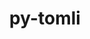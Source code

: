 ---
title: "py-tomli"
layout: cache
categories: [package, develop]
meta: {"compilers": ["gcc@10.2.1", "gcc@11.4.0", "gcc@7.3.1", "gcc@7.5.0", "gcc@9.4.0", "none"], "num_specs": 68, "num_specs_by_stack": {"aws-isc": 2, "aws-isc-aarch64": 2, "developer-tools": 4, "developer-tools-darwin": 5, "developer-tools-manylinux2014": 1, "e4s": 12, "e4s-neoverse-v2": 5, "e4s-neoverse_v1": 8, "e4s-oneapi": 6, "e4s-power": 3, "hep": 5, "ml-darwin-aarch64-mps": 5, "ml-linux-aarch64-cpu": 5, "ml-linux-aarch64-cuda": 5, "ml-linux-x86_64-cpu": 5, "ml-linux-x86_64-cuda": 5, "ml-linux-x86_64-rocm": 5, "root": 68}, "oss": ["amzn2", "centos7", "sequoia", "ubuntu18.04", "ubuntu20.04", "ubuntu22.04", "ubuntu24.04"], "platforms": ["darwin", "linux"], "stacks": ["aws-isc", "aws-isc-aarch64", "developer-tools", "developer-tools-darwin", "developer-tools-manylinux2014", "e4s", "e4s-neoverse-v2", "e4s-neoverse_v1", "e4s-oneapi", "e4s-power", "hep", "ml-darwin-aarch64-mps", "ml-linux-aarch64-cpu", "ml-linux-aarch64-cuda", "ml-linux-x86_64-cpu", "ml-linux-x86_64-cuda", "ml-linux-x86_64-rocm", "root"], "targets": ["aarch64", "neoverse_v1", "neoverse_v2", "ppc64le", "x86_64_v3"], "versions": ["2.0.1"]}
spec_details: [{"compiler": "none", "hash": "26ktzc2ipb7wnnodog5zxdnkd2g4ikc7", "os": "ubuntu22.04", "platform": "linux", "size": "-", "stacks": ["e4s-oneapi", "root"], "target": "x86_64_v3", "variants": ["build_system=python_pip"], "versions": ["2.0.1"]}, {"compiler": "gcc@7.3.1", "hash": "27lkkbmnj3j5ktnel4k6fvl4si2kxxqo", "os": "amzn2", "platform": "linux", "size": "-", "stacks": ["aws-isc", "root"], "target": "x86_64_v3", "variants": ["build_system=python_pip"], "versions": ["2.0.1"]}, {"compiler": "none", "hash": "2fg6rd3zmkpsajhc4io6qocjeqlvwfvm", "os": "ubuntu22.04", "platform": "linux", "size": "-", "stacks": ["e4s", "root"], "target": "x86_64_v3", "variants": ["build_system=python_pip"], "versions": ["2.0.1"]}, {"compiler": "none", "hash": "2gchae2exlr2gcu7wonlfw2xjmx4map2", "os": "ubuntu22.04", "platform": "linux", "size": "-", "stacks": ["e4s-oneapi", "root"], "target": "x86_64_v3", "variants": ["build_system=python_pip"], "versions": ["2.0.1"]}, {"compiler": "none", "hash": "2kzwpp7jtu7rwpopozdsafhffj7zrnvo", "os": "ubuntu22.04", "platform": "linux", "size": "-", "stacks": ["e4s", "root"], "target": "x86_64_v3", "variants": ["build_system=python_pip"], "versions": ["2.0.1"]}, {"compiler": "none", "hash": "3go3njwdwyoghrg4extvd6u62uvwizui", "os": "ubuntu22.04", "platform": "linux", "size": "-", "stacks": ["e4s-oneapi", "root"], "target": "x86_64_v3", "variants": ["build_system=python_pip"], "versions": ["2.0.1"]}, {"compiler": "none", "hash": "4mduxkc2jigtcxsuhbwuzvmicjzkyjrw", "os": "sequoia", "platform": "darwin", "size": "-", "stacks": ["ml-darwin-aarch64-mps", "root"], "target": "aarch64", "variants": ["build_system=python_pip"], "versions": ["2.0.1"]}, {"compiler": "none", "hash": "4pmmnbewpzd66kgkowcq6mlmepdm52yb", "os": "sequoia", "platform": "darwin", "size": "-", "stacks": ["developer-tools-darwin", "root"], "target": "aarch64", "variants": ["build_system=python_pip"], "versions": ["2.0.1"]}, {"compiler": "gcc@7.3.1", "hash": "4sdmbnncphepgvc7e3cewsp5rl5uhzdu", "os": "amzn2", "platform": "linux", "size": "-", "stacks": ["aws-isc-aarch64", "root"], "target": "aarch64", "variants": ["build_system=python_pip"], "versions": ["2.0.1"]}, {"compiler": "gcc@11.4.0", "hash": "5nqod6xgyfmo6hljjzd6ropk75dtnbvu", "os": "ubuntu22.04", "platform": "linux", "size": "-", "stacks": ["e4s-neoverse_v1", "root"], "target": "neoverse_v1", "variants": ["build_system=python_pip"], "versions": ["2.0.1"]}, {"compiler": "none", "hash": "66dm67wgwwk5gc5h3nusfmif7nigb2r2", "os": "ubuntu24.04", "platform": "linux", "size": "-", "stacks": ["ml-linux-aarch64-cpu", "ml-linux-aarch64-cuda", "root"], "target": "aarch64", "variants": ["build_system=python_pip"], "versions": ["2.0.1"]}, {"compiler": "gcc@7.5.0", "hash": "6cvqsvotnnbumzlyyaepqpcckxzn3u3w", "os": "ubuntu18.04", "platform": "linux", "size": "-", "stacks": ["developer-tools", "root"], "target": "x86_64_v3", "variants": ["build_system=python_pip"], "versions": ["2.0.1"]}, {"compiler": "gcc@11.4.0", "hash": "6ecek67cpz5bld4jialmbutci4jevx6e", "os": "ubuntu22.04", "platform": "linux", "size": "-", "stacks": ["e4s-neoverse_v1", "root"], "target": "neoverse_v1", "variants": ["build_system=python_pip"], "versions": ["2.0.1"]}, {"compiler": "none", "hash": "75axbtnyg2ds47zl6z7fel5myantagve", "os": "ubuntu22.04", "platform": "linux", "size": "-", "stacks": ["e4s", "root"], "target": "x86_64_v3", "variants": ["build_system=python_pip"], "versions": ["2.0.1"]}, {"compiler": "none", "hash": "77ravm7y37luzew3bujtb2y23k7jw2g7", "os": "ubuntu24.04", "platform": "linux", "size": "-", "stacks": ["ml-linux-x86_64-cpu", "ml-linux-x86_64-cuda", "ml-linux-x86_64-rocm", "root"], "target": "x86_64_v3", "variants": ["build_system=python_pip"], "versions": ["2.0.1"]}, {"compiler": "none", "hash": "7a7gjombpy3xd53tjzc3bt7tvfdudggj", "os": "sequoia", "platform": "darwin", "size": "-", "stacks": ["developer-tools-darwin", "root"], "target": "aarch64", "variants": ["build_system=python_pip"], "versions": ["2.0.1"]}, {"compiler": "none", "hash": "7dezbi3yaokghwj4rxb6evmsofm72etc", "os": "ubuntu22.04", "platform": "linux", "size": "-", "stacks": ["hep", "root"], "target": "x86_64_v3", "variants": ["build_system=python_pip"], "versions": ["2.0.1"]}, {"compiler": "none", "hash": "7kjnzl42rznwrzgwtsrhuf6j7tqnhkto", "os": "ubuntu22.04", "platform": "linux", "size": "-", "stacks": ["e4s", "root"], "target": "x86_64_v3", "variants": ["build_system=python_pip"], "versions": ["2.0.1"]}, {"compiler": "gcc@7.3.1", "hash": "7ufeewrwjncyfygsird3kf7rgncvbrxn", "os": "amzn2", "platform": "linux", "size": "-", "stacks": ["aws-isc", "root"], "target": "x86_64_v3", "variants": ["build_system=python_pip"], "versions": ["2.0.1"]}, {"compiler": "none", "hash": "7wis5fwf24q3mat34v2c7vjwysqumpb5", "os": "ubuntu22.04", "platform": "linux", "size": "-", "stacks": ["e4s", "root"], "target": "x86_64_v3", "variants": ["build_system=python_pip"], "versions": ["2.0.1"]}, {"compiler": "none", "hash": "aznan4rxnfymhnoa5tifpp5bytx4v7k2", "os": "ubuntu22.04", "platform": "linux", "size": "-", "stacks": ["e4s", "root"], "target": "x86_64_v3", "variants": ["build_system=python_pip"], "versions": ["2.0.1"]}, {"compiler": "none", "hash": "b6o6s4i354n6kwztw6yi3zrq7lipibna", "os": "ubuntu22.04", "platform": "linux", "size": "-", "stacks": ["hep", "root"], "target": "x86_64_v3", "variants": ["build_system=python_pip"], "versions": ["2.0.1"]}, {"compiler": "none", "hash": "bwjh57wppghjxoqna4kjm5v4aq37o7i4", "os": "ubuntu24.04", "platform": "linux", "size": "-", "stacks": ["ml-linux-aarch64-cpu", "ml-linux-aarch64-cuda", "root"], "target": "aarch64", "variants": ["build_system=python_pip"], "versions": ["2.0.1"]}, {"compiler": "none", "hash": "c56k4dpyplkxlfxga2rds372z3wnl7ez", "os": "ubuntu24.04", "platform": "linux", "size": "-", "stacks": ["ml-linux-x86_64-cpu", "ml-linux-x86_64-cuda", "ml-linux-x86_64-rocm", "root"], "target": "x86_64_v3", "variants": ["build_system=python_pip"], "versions": ["2.0.1"]}, {"compiler": "none", "hash": "cluwyfbmpzpwpmcwjbj2v4iatsstxjbg", "os": "ubuntu22.04", "platform": "linux", "size": "-", "stacks": ["e4s-neoverse-v2", "root"], "target": "neoverse_v2", "variants": ["build_system=python_pip"], "versions": ["2.0.1"]}, {"compiler": "none", "hash": "czhnupzncv6xekloft77evmrwsgdavdz", "os": "ubuntu24.04", "platform": "linux", "size": "-", "stacks": ["ml-linux-aarch64-cpu", "ml-linux-aarch64-cuda", "root"], "target": "aarch64", "variants": ["build_system=python_pip"], "versions": ["2.0.1"]}, {"compiler": "none", "hash": "d2k7ulngmll5kljnzu53dovpl5rybaby", "os": "ubuntu22.04", "platform": "linux", "size": "-", "stacks": ["e4s", "root"], "target": "x86_64_v3", "variants": ["build_system=python_pip"], "versions": ["2.0.1"]}, {"compiler": "none", "hash": "d5flfrytg56is57lh44pmmfe764fwexs", "os": "ubuntu22.04", "platform": "linux", "size": "-", "stacks": ["e4s-oneapi", "root"], "target": "x86_64_v3", "variants": ["build_system=python_pip"], "versions": ["2.0.1"]}, {"compiler": "none", "hash": "dqpwuhen6xduowkeysfisyk5op5hjgdm", "os": "sequoia", "platform": "darwin", "size": "-", "stacks": ["developer-tools-darwin", "root"], "target": "aarch64", "variants": ["build_system=python_pip"], "versions": ["2.0.1"]}, {"compiler": "none", "hash": "dtutnisrrvvxmpfl4nxg5rtf4vdk6jkv", "os": "ubuntu22.04", "platform": "linux", "size": "-", "stacks": ["e4s-neoverse-v2", "root"], "target": "neoverse_v2", "variants": ["build_system=python_pip"], "versions": ["2.0.1"]}, {"compiler": "gcc@7.5.0", "hash": "ecrqk7u4tlfaatixlmoco23uiy63he6u", "os": "ubuntu18.04", "platform": "linux", "size": "-", "stacks": ["developer-tools", "root"], "target": "x86_64_v3", "variants": ["build_system=python_pip"], "versions": ["2.0.1"]}, {"compiler": "none", "hash": "eestjx2js3jd64svxj2gszu3xrkgjpam", "os": "ubuntu22.04", "platform": "linux", "size": "-", "stacks": ["e4s-oneapi", "root"], "target": "x86_64_v3", "variants": ["build_system=python_pip"], "versions": ["2.0.1"]}, {"compiler": "none", "hash": "eguegbt2luqh26khgdkhfggzi2gb4mfl", "os": "ubuntu24.04", "platform": "linux", "size": "-", "stacks": ["ml-linux-aarch64-cpu", "ml-linux-aarch64-cuda", "root"], "target": "aarch64", "variants": ["build_system=python_pip"], "versions": ["2.0.1"]}, {"compiler": "none", "hash": "fzrihjrnbtcetwtdzjsejz66fcqjr75n", "os": "ubuntu22.04", "platform": "linux", "size": "-", "stacks": ["e4s-neoverse-v2", "root"], "target": "neoverse_v2", "variants": ["build_system=python_pip"], "versions": ["2.0.1"]}, {"compiler": "none", "hash": "g2x5jy22pqwa5qqw3qisvmrsoolpuzpt", "os": "ubuntu22.04", "platform": "linux", "size": "-", "stacks": ["hep", "root"], "target": "x86_64_v3", "variants": ["build_system=python_pip"], "versions": ["2.0.1"]}, {"compiler": "gcc@9.4.0", "hash": "g5ucpkqmirzx7hkxptxjs5mbokughycu", "os": "ubuntu20.04", "platform": "linux", "size": "-", "stacks": ["e4s-power", "root"], "target": "ppc64le", "variants": ["build_system=python_pip"], "versions": ["2.0.1"]}, {"compiler": "none", "hash": "gadmvktouxlxe7rxhbt3aqzjpfhjaomp", "os": "ubuntu22.04", "platform": "linux", "size": "-", "stacks": ["e4s-oneapi", "root"], "target": "x86_64_v3", "variants": ["build_system=python_pip"], "versions": ["2.0.1"]}, {"compiler": "none", "hash": "hh3guxw65ihq7lgsghglvdmes45kv57f", "os": "sequoia", "platform": "darwin", "size": "-", "stacks": ["ml-darwin-aarch64-mps", "root"], "target": "aarch64", "variants": ["build_system=python_pip"], "versions": ["2.0.1"]}, {"compiler": "none", "hash": "isn2grohxx5qws6lmtdaunw56touxb4z", "os": "ubuntu24.04", "platform": "linux", "size": "-", "stacks": ["ml-linux-x86_64-cpu", "ml-linux-x86_64-cuda", "ml-linux-x86_64-rocm", "root"], "target": "x86_64_v3", "variants": ["build_system=python_pip"], "versions": ["2.0.1"]}, {"compiler": "none", "hash": "ko5g2iyma7ia7wlls2eoci4w2dtbbinr", "os": "sequoia", "platform": "darwin", "size": "-", "stacks": ["ml-darwin-aarch64-mps", "root"], "target": "aarch64", "variants": ["build_system=python_pip"], "versions": ["2.0.1"]}, {"compiler": "gcc@7.5.0", "hash": "kwcojprocbxk5brm2md56skpkt7voe7d", "os": "ubuntu18.04", "platform": "linux", "size": "-", "stacks": ["developer-tools", "root"], "target": "x86_64_v3", "variants": ["build_system=python_pip"], "versions": ["2.0.1"]}, {"compiler": "gcc@9.4.0", "hash": "lfh4ofxci4nwo2bxm6elgbx2vey45qlk", "os": "ubuntu20.04", "platform": "linux", "size": "-", "stacks": ["e4s-power", "root"], "target": "ppc64le", "variants": ["build_system=python_pip"], "versions": ["2.0.1"]}, {"compiler": "gcc@11.4.0", "hash": "nappnrselhsphpnzdgtkrjudxg5s2npl", "os": "ubuntu22.04", "platform": "linux", "size": "-", "stacks": ["e4s-neoverse_v1", "root"], "target": "neoverse_v1", "variants": ["build_system=python_pip"], "versions": ["2.0.1"]}, {"compiler": "gcc@11.4.0", "hash": "nd5phet2cbfycneujumffcosgq2kcymb", "os": "ubuntu22.04", "platform": "linux", "size": "-", "stacks": ["e4s-neoverse_v1", "root"], "target": "neoverse_v1", "variants": ["build_system=python_pip"], "versions": ["2.0.1"]}, {"compiler": "gcc@11.4.0", "hash": "nf26ippalsacwgtv7nraoqzd4zfgxiki", "os": "ubuntu22.04", "platform": "linux", "size": "-", "stacks": ["e4s-neoverse_v1", "root"], "target": "neoverse_v1", "variants": ["build_system=python_pip"], "versions": ["2.0.1"]}, {"compiler": "none", "hash": "niti3zbgx2a47wdkjpuxzok5ntceclc5", "os": "ubuntu24.04", "platform": "linux", "size": "-", "stacks": ["ml-linux-x86_64-cpu", "ml-linux-x86_64-cuda", "ml-linux-x86_64-rocm", "root"], "target": "x86_64_v3", "variants": ["build_system=python_pip"], "versions": ["2.0.1"]}, {"compiler": "gcc@9.4.0", "hash": "pu5h6mcjeudxcx7xu6w3tl5343nom3bz", "os": "ubuntu20.04", "platform": "linux", "size": "-", "stacks": ["e4s-power", "root"], "target": "ppc64le", "variants": ["build_system=python_pip"], "versions": ["2.0.1"]}, {"compiler": "none", "hash": "qmccay2pfq26gbjoc5sqr2u5f6x3x3of", "os": "ubuntu24.04", "platform": "linux", "size": "-", "stacks": ["ml-linux-aarch64-cpu", "ml-linux-aarch64-cuda", "root"], "target": "aarch64", "variants": ["build_system=python_pip"], "versions": ["2.0.1"]}, {"compiler": "none", "hash": "qmybjevgfrsgtpffeiggisvcuojrawsk", "os": "ubuntu24.04", "platform": "linux", "size": "-", "stacks": ["ml-linux-x86_64-cpu", "ml-linux-x86_64-cuda", "ml-linux-x86_64-rocm", "root"], "target": "x86_64_v3", "variants": ["build_system=python_pip"], "versions": ["2.0.1"]}, {"compiler": "none", "hash": "qo77s3f2hanur4cy7lyhqjm2wtriziyq", "os": "ubuntu22.04", "platform": "linux", "size": "-", "stacks": ["e4s", "root"], "target": "x86_64_v3", "variants": ["build_system=python_pip"], "versions": ["2.0.1"]}, {"compiler": "none", "hash": "qt7dcvnmwlw4bnjpmktlsxtv6rlaoy6k", "os": "ubuntu22.04", "platform": "linux", "size": "-", "stacks": ["e4s", "root"], "target": "x86_64_v3", "variants": ["build_system=python_pip"], "versions": ["2.0.1"]}, {"compiler": "none", "hash": "s3swimnpj5snxjbazxdswreqfizf64n6", "os": "sequoia", "platform": "darwin", "size": "-", "stacks": ["developer-tools-darwin", "root"], "target": "aarch64", "variants": ["build_system=python_pip"], "versions": ["2.0.1"]}, {"compiler": "none", "hash": "s5xd7h3zy5rgatstzy7tbi2f6gfawyxu", "os": "ubuntu22.04", "platform": "linux", "size": "-", "stacks": ["hep", "root"], "target": "x86_64_v3", "variants": ["build_system=python_pip"], "versions": ["2.0.1"]}, {"compiler": "none", "hash": "sb7pfuyz4ttkewvbyzk4qnr6fiwm5apa", "os": "ubuntu22.04", "platform": "linux", "size": "-", "stacks": ["e4s", "root"], "target": "x86_64_v3", "variants": ["build_system=python_pip"], "versions": ["2.0.1"]}, {"compiler": "none", "hash": "t6dvk5x56hiyvrr6t6q3dupbndtqqnys", "os": "ubuntu22.04", "platform": "linux", "size": "-", "stacks": ["e4s", "root"], "target": "x86_64_v3", "variants": ["build_system=python_pip"], "versions": ["2.0.1"]}, {"compiler": "gcc@10.2.1", "hash": "t6wnixp2bi4k7p5zhh2rca5zd5nhetpc", "os": "centos7", "platform": "linux", "size": "-", "stacks": ["developer-tools-manylinux2014", "root"], "target": "x86_64_v3", "variants": ["build_system=python_pip"], "versions": ["2.0.1"]}, {"compiler": "none", "hash": "tgpgk7bo5or4pu2y63ko5b2d3g73n7hu", "os": "ubuntu22.04", "platform": "linux", "size": "-", "stacks": ["e4s", "root"], "target": "x86_64_v3", "variants": ["build_system=python_pip"], "versions": ["2.0.1"]}, {"compiler": "gcc@11.4.0", "hash": "u5kpfeztqdszrtapmesaffgy32j7u3dd", "os": "ubuntu22.04", "platform": "linux", "size": "-", "stacks": ["e4s-neoverse_v1", "root"], "target": "neoverse_v1", "variants": ["build_system=python_pip"], "versions": ["2.0.1"]}, {"compiler": "gcc@11.4.0", "hash": "uc3mgux4tdnqpg4iepxuaiwqeirkw3er", "os": "ubuntu22.04", "platform": "linux", "size": "-", "stacks": ["e4s-neoverse_v1", "root"], "target": "neoverse_v1", "variants": ["build_system=python_pip"], "versions": ["2.0.1"]}, {"compiler": "none", "hash": "vbiji2mkfgnphvo6oytjac5xr47mr5eo", "os": "ubuntu22.04", "platform": "linux", "size": "-", "stacks": ["hep", "root"], "target": "x86_64_v3", "variants": ["build_system=python_pip"], "versions": ["2.0.1"]}, {"compiler": "gcc@7.3.1", "hash": "vceke74big3lwwf23p5f3m2c2yklx5da", "os": "amzn2", "platform": "linux", "size": "-", "stacks": ["aws-isc-aarch64", "root"], "target": "aarch64", "variants": ["build_system=python_pip"], "versions": ["2.0.1"]}, {"compiler": "none", "hash": "vxyy4ufjz2yrqfmbswsuxspxgdzi6y4j", "os": "sequoia", "platform": "darwin", "size": "-", "stacks": ["ml-darwin-aarch64-mps", "root"], "target": "aarch64", "variants": ["build_system=python_pip"], "versions": ["2.0.1"]}, {"compiler": "none", "hash": "w4yv3crk7wurqupthrr7uwrmavee54dm", "os": "sequoia", "platform": "darwin", "size": "-", "stacks": ["developer-tools-darwin", "root"], "target": "aarch64", "variants": ["build_system=python_pip"], "versions": ["2.0.1"]}, {"compiler": "none", "hash": "wbc4ji7pzc3ubk3rth5utzn2otyhg4bs", "os": "sequoia", "platform": "darwin", "size": "-", "stacks": ["ml-darwin-aarch64-mps", "root"], "target": "aarch64", "variants": ["build_system=python_pip"], "versions": ["2.0.1"]}, {"compiler": "gcc@11.4.0", "hash": "x7kcqzcux7erfqizdbv547xoeeubioit", "os": "ubuntu22.04", "platform": "linux", "size": "-", "stacks": ["e4s-neoverse_v1", "root"], "target": "neoverse_v1", "variants": ["build_system=python_pip"], "versions": ["2.0.1"]}, {"compiler": "gcc@7.5.0", "hash": "zrsfr4kr6vj2hnikjypugmnjd2drpzig", "os": "ubuntu18.04", "platform": "linux", "size": "-", "stacks": ["developer-tools", "root"], "target": "x86_64_v3", "variants": ["build_system=python_pip"], "versions": ["2.0.1"]}, {"compiler": "none", "hash": "zub3buppuo76rn7odosskymxuso3tz66", "os": "ubuntu22.04", "platform": "linux", "size": "-", "stacks": ["e4s-neoverse-v2", "root"], "target": "neoverse_v2", "variants": ["build_system=python_pip"], "versions": ["2.0.1"]}, {"compiler": "none", "hash": "zuypjuk36vfi3sgcpsjw47ukkc22fmmq", "os": "ubuntu22.04", "platform": "linux", "size": "-", "stacks": ["e4s-neoverse-v2", "root"], "target": "neoverse_v2", "variants": ["build_system=python_pip"], "versions": ["2.0.1"]}]
---